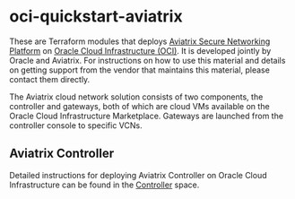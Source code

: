 # oci-quickstart-aviatrix

These are Terraform modules that deploys [Aviatrix Secure Networking Platform](https://docs.aviatrix.com/StartUpGuides/oracle-aviatrix-cloud-controller-startup-guide.html) on [Oracle Cloud Infrastructure (OCI)]((https://cloud.oracle.com/en_US/cloud-infrastructure)). It is developed jointly by Oracle and Aviatrix. For instructions on how to use this material and details on getting support from the vendor that maintains this material, please contact them directly.

The Aviatrix cloud network solution consists of two components, the controller and gateways, both of which are cloud VMs available on the Oracle Cloud Infrastructure Marketplace. Gateways are launched from the controller console to specific VCNs.

## Aviatrix Controller

Detailed instructions for deploying Aviatrix Controller on Oracle Cloud Infrastructure can be found in the [Controller](./controller/README.md) space.
